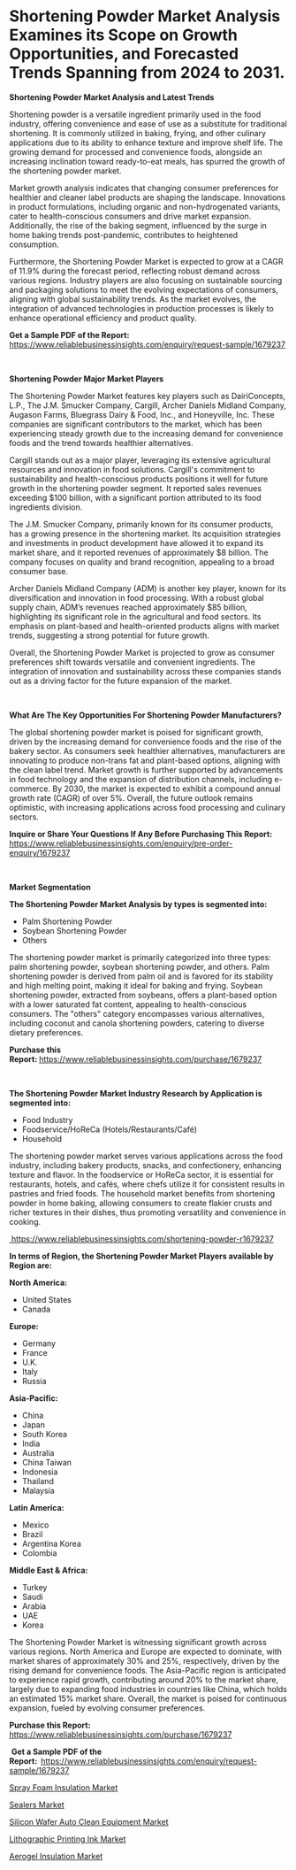 <p><h1>Shortening Powder Market Analysis Examines its Scope on Growth Opportunities, and Forecasted Trends Spanning from 2024 to 2031.</h1></p><p><strong>Shortening Powder Market Analysis and Latest Trends</strong></p>
<p><p>Shortening powder is a versatile ingredient primarily used in the food industry, offering convenience and ease of use as a substitute for traditional shortening. It is commonly utilized in baking, frying, and other culinary applications due to its ability to enhance texture and improve shelf life. The growing demand for processed and convenience foods, alongside an increasing inclination toward ready-to-eat meals, has spurred the growth of the shortening powder market.</p><p>Market growth analysis indicates that changing consumer preferences for healthier and cleaner label products are shaping the landscape. Innovations in product formulations, including organic and non-hydrogenated variants, cater to health-conscious consumers and drive market expansion. Additionally, the rise of the baking segment, influenced by the surge in home baking trends post-pandemic, contributes to heightened consumption.</p><p>Furthermore, the Shortening Powder Market is expected to grow at a CAGR of 11.9% during the forecast period, reflecting robust demand across various regions. Industry players are also focusing on sustainable sourcing and packaging solutions to meet the evolving expectations of consumers, aligning with global sustainability trends. As the market evolves, the integration of advanced technologies in production processes is likely to enhance operational efficiency and product quality.</p></p>
<p><strong>Get a Sample PDF of the Report:&nbsp;</strong> <a href="https://www.reliablebusinessinsights.com/enquiry/request-sample/1679237?utm_campaign=1135&utm_medium=2&utm_source=Github&utm_content=ia&utm_term=03102024&utm_id=shortening-powder">https://www.reliablebusinessinsights.com/enquiry/request-sample/1679237</a></p>
<p>&nbsp;</p>
<p><strong>Shortening Powder Major Market Players</strong></p>
<p><p>The Shortening Powder Market features key players such as DairiConcepts, L.P., The J.M. Smucker Company, Cargill, Archer Daniels Midland Company, Augason Farms, Bluegrass Dairy & Food, Inc., and Honeyville, Inc. These companies are significant contributors to the market, which has been experiencing steady growth due to the increasing demand for convenience foods and the trend towards healthier alternatives.</p><p>Cargill stands out as a major player, leveraging its extensive agricultural resources and innovation in food solutions. Cargill's commitment to sustainability and health-conscious products positions it well for future growth in the shortening powder segment. It reported sales revenues exceeding $100 billion, with a significant portion attributed to its food ingredients division.</p><p>The J.M. Smucker Company, primarily known for its consumer products, has a growing presence in the shortening market. Its acquisition strategies and investments in product development have allowed it to expand its market share, and it reported revenues of approximately $8 billion. The company focuses on quality and brand recognition, appealing to a broad consumer base.</p><p>Archer Daniels Midland Company (ADM) is another key player, known for its diversification and innovation in food processing. With a robust global supply chain, ADM’s revenues reached approximately $85 billion, highlighting its significant role in the agricultural and food sectors. Its emphasis on plant-based and health-oriented products aligns with market trends, suggesting a strong potential for future growth.</p><p>Overall, the Shortening Powder Market is projected to grow as consumer preferences shift towards versatile and convenient ingredients. The integration of innovation and sustainability across these companies stands out as a driving factor for the future expansion of the market.</p></p>
<p>&nbsp;</p>
<p><strong>What Are The Key Opportunities For Shortening Powder Manufacturers?</strong></p>
<p><p>The global shortening powder market is poised for significant growth, driven by the increasing demand for convenience foods and the rise of the bakery sector. As consumers seek healthier alternatives, manufacturers are innovating to produce non-trans fat and plant-based options, aligning with the clean label trend. Market growth is further supported by advancements in food technology and the expansion of distribution channels, including e-commerce. By 2030, the market is expected to exhibit a compound annual growth rate (CAGR) of over 5%. Overall, the future outlook remains optimistic, with increasing applications across food processing and culinary sectors.</p></p>
<p><strong>Inquire or Share Your Questions If Any Before Purchasing This Report:</strong> <a href="https://www.reliablebusinessinsights.com/enquiry/pre-order-enquiry/1679237?utm_campaign=1135&utm_medium=2&utm_source=Github&utm_content=ia&utm_term=03102024&utm_id=shortening-powder">https://www.reliablebusinessinsights.com/enquiry/pre-order-enquiry/1679237</a></p>
<p>&nbsp;</p>
<p><strong>Market Segmentation</strong></p>
<p><strong>The Shortening Powder Market Analysis by types is segmented into:</strong></p>
<p><ul><li>Palm Shortening Powder</li><li>Soybean Shortening Powder</li><li>Others</li></ul></p>
<p><p>The shortening powder market is primarily categorized into three types: palm shortening powder, soybean shortening powder, and others. Palm shortening powder is derived from palm oil and is favored for its stability and high melting point, making it ideal for baking and frying. Soybean shortening powder, extracted from soybeans, offers a plant-based option with a lower saturated fat content, appealing to health-conscious consumers. The "others" category encompasses various alternatives, including coconut and canola shortening powders, catering to diverse dietary preferences.</p></p>
<p><strong>Purchase this Report:&nbsp;</strong><a href="https://www.reliablebusinessinsights.com/purchase/1679237?utm_campaign=1135&utm_medium=2&utm_source=Github&utm_content=ia&utm_term=03102024&utm_id=shortening-powder">https://www.reliablebusinessinsights.com/purchase/1679237</a></p>
<p>&nbsp;</p>
<p><strong>The Shortening Powder Market Industry Research by Application is segmented into:</strong></p>
<p><ul><li>Food Industry</li><li>Foodservice/HoReCa (Hotels/Restaurants/Café)</li><li>Household</li></ul></p>
<p><p>The shortening powder market serves various applications across the food industry, including bakery products, snacks, and confectionery, enhancing texture and flavor. In the foodservice or HoReCa sector, it is essential for restaurants, hotels, and cafés, where chefs utilize it for consistent results in pastries and fried foods. The household market benefits from shortening powder in home baking, allowing consumers to create flakier crusts and richer textures in their dishes, thus promoting versatility and convenience in cooking.</p></p>
<p><a href="https://www.reliablebusinessinsights.com/shortening-powder-r1679237?utm_campaign=1135&utm_medium=2&utm_source=Github&utm_content=ia&utm_term=03102024&utm_id=shortening-powder">&nbsp;https://www.reliablebusinessinsights.com/shortening-powder-r1679237</a></p>
<p><strong>In terms of Region, the Shortening Powder Market Players available by Region are:</strong></p>
<p>
    <p> <strong> North America: </strong>
        <ul>
            <li>United States</li>
            <li>Canada</li>
        </ul>
        </p> 
    <p> <strong> Europe: </strong>
        <ul>
            <li>Germany</li>
            <li>France</li>
            <li>U.K.</li>
            <li>Italy</li>
            <li>Russia</li>
        </ul>
        </p> 
    <p> <strong> Asia-Pacific: </strong>
        <ul>
            <li>China</li>
            <li>Japan</li>
            <li>South Korea</li>
            <li>India</li>
            <li>Australia</li>
            <li>China Taiwan</li>
            <li>Indonesia</li>
            <li>Thailand</li>
            <li>Malaysia</li>
        </ul>
        </p> 
    <p> <strong> Latin America: </strong>
        <ul>
            <li>Mexico</li>
            <li>Brazil</li>
            <li>Argentina Korea</li>
            <li>Colombia</li>
        </ul>
        </p> 
    <p> <strong> Middle East & Africa: </strong>
        <ul>
            <li>Turkey</li>
            <li>Saudi</li>
            <li>Arabia</li>
            <li>UAE</li>
            <li>Korea</li>
        </ul>
    </p>
    </p>
<p><p>The Shortening Powder Market is witnessing significant growth across various regions. North America and Europe are expected to dominate, with market shares of approximately 30% and 25%, respectively, driven by the rising demand for convenience foods. The Asia-Pacific region is anticipated to experience rapid growth, contributing around 20% to the market share, largely due to expanding food industries in countries like China, which holds an estimated 15% market share. Overall, the market is poised for continuous expansion, fueled by evolving consumer preferences.</p></p>
<p><strong>Purchase this Report: </strong><a href="https://www.reliablebusinessinsights.com/purchase/1679237?utm_campaign=1135&utm_medium=2&utm_source=Github&utm_content=ia&utm_term=03102024&utm_id=shortening-powder">https://www.reliablebusinessinsights.com/purchase/1679237</a></p>
<p>&nbsp;<strong>Get a Sample PDF of the Report:&nbsp;&nbsp;</strong><a href="https://www.reliablebusinessinsights.com/enquiry/request-sample/1679237?utm_campaign=1135&utm_medium=2&utm_source=Github&utm_content=ia&utm_term=03102024&utm_id=shortening-powder">https://www.reliablebusinessinsights.com/enquiry/request-sample/1679237</a></p>
<p><strong></strong></p>
<p><p><a href="https://www.linkedin.com/pulse/exploring-spray-foam-insulation-market-dynamics-global-trends-vkmtf?trackingId=GbwQurUtScWeDPql8FwjnA%3D%3D&utm_campaign=1135&utm_medium=2&utm_source=Github&utm_content=ia&utm_term=03102024&utm_id=shortening-powder">Spray Foam Insulation Market</a></p><p><a href="https://www.linkedin.com/pulse/navigating-sealers-market-expert-analysis-forecast-period-from-ggsfc?trackingId=S0REsZXVTgWpguoImmsKsw%3D%3D&utm_campaign=1135&utm_medium=2&utm_source=Github&utm_content=ia&utm_term=03102024&utm_id=shortening-powder">Sealers Market</a></p><p><a href="https://github.com/tambantaybe6/Market-Research-Report-List-1/blob/main/silicon-wafer-auto-clean-equipment-market.md?utm_campaign=1135&utm_medium=2&utm_source=Github&utm_content=ia&utm_term=03102024&utm_id=shortening-powder">Silicon Wafer Auto Clean Equipment Market</a></p><p><a href="https://github.com/NancyAlvarado586/Market-Research-Report-List-1/blob/main/lithographic-printing-ink-market.md?utm_campaign=1135&utm_medium=2&utm_source=Github&utm_content=ia&utm_term=03102024&utm_id=shortening-powder">Lithographic Printing Ink Market</a></p><p><a href="https://www.linkedin.com/pulse/aerogel-insulation-market-investigation-industry-evolution-0vw1e?trackingId=sR%2B6xnrdTR6gX1LlsH2%2FUQ%3D%3D&utm_campaign=1135&utm_medium=2&utm_source=Github&utm_content=ia&utm_term=03102024&utm_id=shortening-powder">Aerogel Insulation Market</a></p></p>